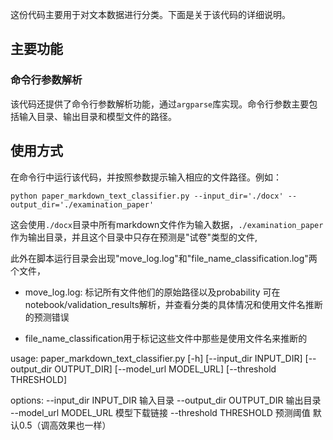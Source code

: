这份代码主要用于对文本数据进行分类。下面是关于该代码的详细说明。

## 主要功能


### 命令行参数解析

该代码还提供了命令行参数解析功能，通过`argparse`库实现。命令行参数主要包括输入目录、输出目录和模型文件的路径。

## 使用方式

在命令行中运行该代码，并按照参数提示输入相应的文件路径。例如：

```
python paper_markdown_text_classifier.py --input_dir='./docx' --output_dir='./examination_paper'
```

这会使用`./docx`目录中所有markdown文件作为输入数据，`./examination_paper`作为输出目录，并且这个目录中只存在预测是"试卷"类型的文件,

此外在脚本运行目录会出现"move_log.log"和"file_name_classification.log"两个文件，

- move_log.log: 标记所有文件他们的原始路径以及probability
    可在notebook/validation_results解析，并查看分类的具体情况和使用文件名推断的预测错误

- file_name_classification用于标记这些文件中那些是使用文件名来推断的


usage: paper_markdown_text_classifier.py [-h] [--input_dir INPUT_DIR] [--output_dir OUTPUT_DIR] [--model_url MODEL_URL]
                                         [--threshold THRESHOLD]

options:
  --input_dir INPUT_DIR
                        输入目录
  --output_dir OUTPUT_DIR
                        输出目录
  --model_url MODEL_URL
                        模型下载链接
  --threshold THRESHOLD
                        预测阈值
                        默认0.5（调高效果也一样）

